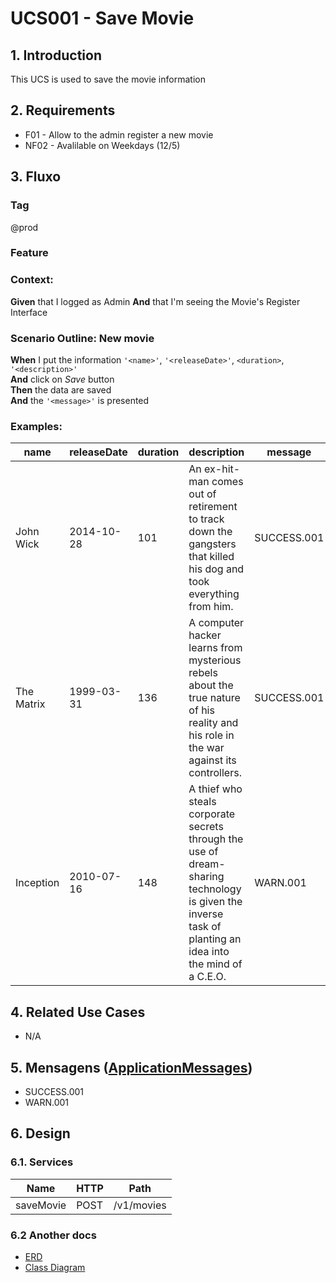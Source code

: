 # UCS001 - Save Movie

## 1. Introduction  

This UCS is used to save the movie information

## 2. Requirements 

- F01 - Allow to the admin register a new movie
- NF02 - Avalilable on Weekdays (12/5)

## 3. Fluxo  
<!BDD.START>  

### Tag 
@prod
### Feature   

### Context:

**Given** that I logged as Admin
**And** that I'm seeing the Movie's Register Interface

### Scenario Outline: New movie  

**When** I put the information `'<name>'`, `'<releaseDate>'`, `<duration>`, `'<description>'`   
**And** click on *Save* button  
**Then** the data are saved  
**And** the `'<message>'` is presented

### Examples:

| name          | releaseDate   | duration  | description                                                                                                                                               | message       |
| ---           | ---           | ---       | ---                                                                                                                                                       | ---           |
| John Wick     | 2014-10-28    | 101       | An ex-hit-man comes out of retirement to track down the gangsters that killed his dog and took everything from him.                                       | SUCCESS.001   |
| The Matrix    | 1999-03-31    | 136       | A computer hacker learns from mysterious rebels about the true nature of his reality and his role in the war against its controllers.                     | SUCCESS.001   |
| Inception     | 2010-07-16    | 148       | A thief who steals corporate secrets through the use of dream-sharing technology is given the inverse task of planting an idea into the mind of a C.E.O.  | WARN.001      |

<!BDD.END>

## 4. Related Use Cases

- N/A

## 5. Mensagens ([ApplicationMessages](src/main/resources/ApplicationMessages.properties))
* SUCCESS.001
* WARN.001

## 6. Design

### 6.1. Services

| Name                  | HTTP  | Path          | 
| ------                | ---   | --------      | 
| saveMovie             | POST  | /v1/movies    |

### 6.2 Another docs
* [ERD](docs/db/erd/)
* [Class Diagram](docs/diagrams/class)

